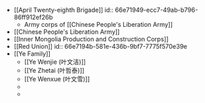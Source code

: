 - [[April Twenty-eighth Brigade]]
  id:: 66e71949-ecc7-49ab-b796-86ff912ef26b
	- Army corps of [[Chinese People's Liberation Army]]
- [[Chinese People's Liberation Army]]
- [[Inner Mongolia Production and Construction Corps]]
- [[Red Union]]
  id:: 66e7194b-581e-436b-9bf7-7775f570e39e
- [[Ye Family]]
	- [[Ye Wenjie (叶文洁)]]
	- [[Ye Zhetai (叶哲泰)]]
	- [[Ye Wenxue (叶文雪)]]
	-
	-